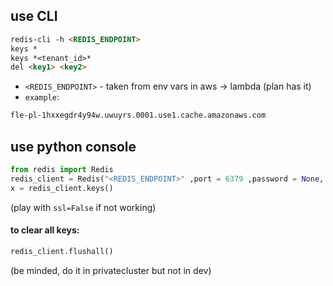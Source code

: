 ## use CLI
```md
redis-cli -h <REDIS_ENDPOINT> 
keys *
keys *<tenant_id>*
del <key1> <key2>
```

- `<REDIS_ENDPOINT>` - taken from env vars in aws -> lambda (plan has it) 
- `example`:
 ```md
fle-pl-1hxxegdr4y94w.uwuyrs.0001.use1.cache.amazonaws.com 
```


## use python console
```py
from redis import Redis 
redis_client = Redis("<REDIS_ENDPOINT>" ,port = 6379 ,password = None, ssl=False)
x = redis_client.keys()
```
(play with `ssl=False` if not working)
#### to clear all keys:

```md
redis_client.flushall()
```
(be minded, do it in privatecluster but not in dev)




